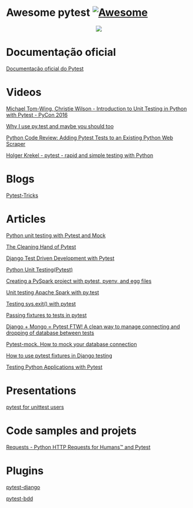 # Awesome pytest [![Awesome](https://cdn.rawgit.com/sindresorhus/awesome/d7305f38d29fed78fa85652e3a63e154dd8e8829/media/badge.svg)](https://github.com/sindresorhus/awesome)

<p align="center">
  <img src='https://raw.githubusercontent.com/augustogoulart/awesome-pytest/master/final.jpg'>
</p> 

# Documentação oficial
[Documentação oficial do Pytest](https://docs.pytest.org/en/latest/contents.html)

# Videos
[Michael Tom-Wing, Christie Wilson - Introduction to Unit Testing in Python with Pytest - PyCon 2016](https://www.youtube.com/watch?v=UPanUFVFfzY)

[Why I use py.test and maybe you should too](https://www.youtube.com/watch?v=P-AhpukDIik)

[Python Code Review: Adding Pytest Tests to an Existing Python Web Scraper](https://www.youtube.com/watch?v=03Ki2WpVRBc)

[Holger Krekel - pytest - rapid and simple testing with Python](https://www.youtube.com/watch?v=9LVqBQcFmyw)


# Blogs
[Pytest-Tricks](http://hackebrot.github.io/pytest-tricks/)

# Articles
[Python unit testing with Pytest and Mock](https://medium.com/@bfortuner/python-unit-testing-with-pytest-and-mock-197499c4623c)

[The Cleaning Hand of Pytest](https://blog.daftcode.pl/the-cleaning-hand-of-pytest-28f434f4b684)

[Django Test Driven Development with Pytest](https://medium.com/@Afroshok/django-test-driven-development-with-pytest-63cb99e6fff2)

[Python Unit Testing(Pytest)](https://medium.com/python-pandemonium/testing-sys-exit-with-pytest-10c6e5f7726f)

[Creating a PySpark project with pytest, pyenv, and egg files](https://medium.com/@mrpowers/creating-a-pyspark-project-with-pytest-pyenv-and-egg-files-d2709eb1604c)

[Unit testing Apache Spark with py.test](https://engblog.nextdoor.com/unit-testing-apache-spark-with-py-test-3b8970dc013b) 

[Testing sys.exit() with pytest](https://medium.com/python-pandemonium/testing-sys-exit-with-pytest-10c6e5f7726f)

[Passing fixtures to tests in pytest](https://medium.com/python-pandemonium/passing-fixtures-to-test-in-pytest-e8dade1f01ff)

[Django + Mongo = Pytest FTW! A clean way to manage connecting and dropping of database between tests](https://medium.com/@antash/django-mongo-pytest-ftw-1610c99588ab)

[Pytest-mock. How to mock your database connection](https://medium.com/@mariusz.raczynski2/pytest-mock-how-to-mock-your-database-connection-5c84a5a0bfc3) 

[How to use pytest fixtures in Django testing](https://medium.com/@harshvb7/how-to-use-pytest-fixtures-in-django-testing-44969f3f29e5)

[Testing Python Applications with Pytest](https://semaphoreci.com/community/tutorials/testing-python-applications-with-pytest)

# Presentations

[pytest for unittest users](https://gitpitch.com/nicoddemus/pytest-for-unittest-users)

# Code samples and projets

[Requests - Python HTTP Requests for Humans™ and Pytest](https://github.com/requests/requests/tree/master/tests)

# Plugins

[pytest-django](https://pytest-django.readthedocs.io/en/latest/)

[pytest-bdd](https://pypi.python.org/pypi/pytest-bdd)

